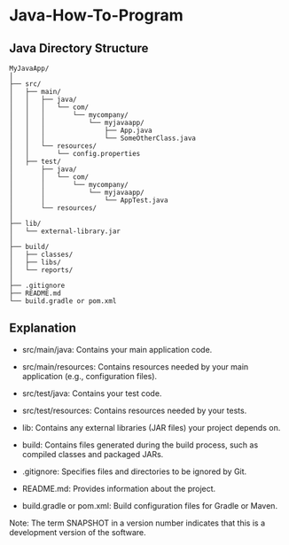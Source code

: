 # Java-How-To-Program

## Java Directory Structure

```
MyJavaApp/
│
├── src/
│   ├── main/
│   │   ├── java/
│   │   │   └── com/
│   │   │       └── mycompany/
│   │   │           └── myjavaapp/
│   │   │               ├── App.java
│   │   │               └── SomeOtherClass.java
│   │   └── resources/
│   │       └── config.properties
│   ├── test/
│       ├── java/
│       │   └── com/
│       │       └── mycompany/
│       │           └── myjavaapp/
│       │               └── AppTest.java
│       └── resources/
│
├── lib/
│   └── external-library.jar
│
├── build/
│   ├── classes/
│   ├── libs/
│   └── reports/
│
├── .gitignore
├── README.md
└── build.gradle or pom.xml
```

## Explanation

- src/main/java: Contains your main application code.

- src/main/resources: Contains resources needed by your main application (e.g., configuration files).

- src/test/java: Contains your test code.

- src/test/resources: Contains resources needed by your tests.

- lib: Contains any external libraries (JAR files) your project depends on.

- build: Contains files generated during the build process, such as compiled classes and packaged JARs.

- .gitignore: Specifies files and directories to be ignored by Git.

- README.md: Provides information about the project.

- build.gradle or pom.xml: Build configuration files for Gradle or Maven.

Note: The term SNAPSHOT in a version number indicates that this is a development version of the software.
